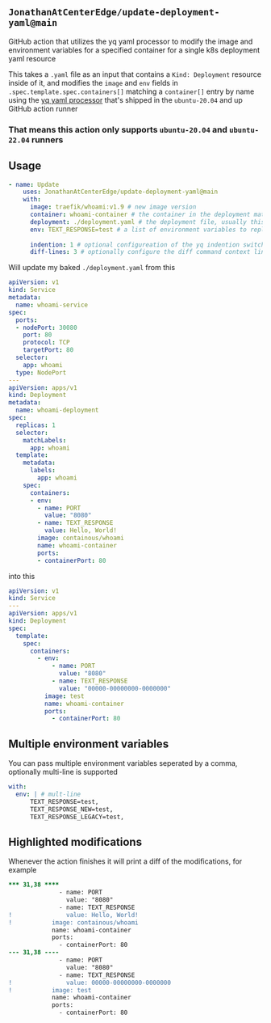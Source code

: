 ## `JonathanAtCenterEdge/update-deployment-yaml@main`
GitHub action that utilizes the yq yaml processor to modify the image and environment variables for a specified container for a single k8s deployment yaml resource

This takes a `.yaml` file as an input that contains a `Kind: Deployment` resource inside of it, and modifies the `image` and `env` fields in `.spec.template.spec.containers[]` matching a `container[]` entry by name using the [yq yaml processor](https://github.com/mikefarah/yq) that's shipped in the `ubuntu-20.04` and up GitHub action runner

### That means this action only supports `ubuntu-20.04` and `ubuntu-22.04` runners


## Usage
```yaml
- name: Update
    uses: JonathanAtCenterEdge/update-deployment-yaml@main
    with:
      image: traefik/whoami:v1.9 # new image version
      container: whoami-container # the container in the deployment matching via name property
      deployment: ./deployment.yaml # the deployment file, usually this has already been baked by kustomize
      env: TEXT_RESPONSE=test # a list of environment variables to replace, comma seperated and optionally multieline
      
      indention: 1 # optional configureation of the yq indention switch
      diff-lines: 3 # optionally configure the diff command context lines
```

Will update my baked `./deployment.yaml` from this
```yaml
apiVersion: v1
kind: Service
metadata:
  name: whoami-service
spec:
  ports:
  - nodePort: 30080
    port: 80
    protocol: TCP
    targetPort: 80
  selector:
    app: whoami
  type: NodePort
---
apiVersion: apps/v1
kind: Deployment
metadata:
  name: whoami-deployment
spec:
  replicas: 1
  selector:
    matchLabels:
      app: whoami
  template:
    metadata:
      labels:
        app: whoami
    spec:
      containers:
      - env:
        - name: PORT
          value: "8080"
        - name: TEXT_RESPONSE
          value: Hello, World!
        image: containous/whoami
        name: whoami-container
        ports:
        - containerPort: 80

```
into this
```yaml
apiVersion: v1
kind: Service
---
apiVersion: apps/v1
kind: Deployment
spec:
  template:
    spec:
      containers:
        - env:
            - name: PORT
              value: "8080"
            - name: TEXT_RESPONSE
              value: "00000-00000000-0000000"
          image: test
          name: whoami-container
          ports:
            - containerPort: 80
```


## Multiple environment variables
You can pass multiple environment variables seperated by a comma, optionally multi-line is supported
```yaml
with:
  env: | # mult-line
      TEXT_RESPONSE=test,
      TEXT_RESPONSE_NEW=test,
      TEXT_RESPONSE_LEGACY=test,
```

## Highlighted modifications
Whenever the action finishes it will print a diff of the modifications, for example
```diff
*** 31,38 ****
              - name: PORT
                value: "8080"
              - name: TEXT_RESPONSE
!               value: Hello, World!
!           image: containous/whoami
            name: whoami-container
            ports:
              - containerPort: 80
--- 31,38 ----
              - name: PORT
                value: "8080"
              - name: TEXT_RESPONSE
!               value: 00000-00000000-0000000
!           image: test
            name: whoami-container
            ports:
              - containerPort: 80
```
